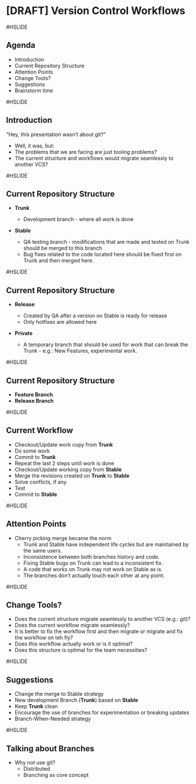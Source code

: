 # [DRAFT] Version Control Workflows

#HSLIDE

## Agenda

- Introduction
- Current Repository Structure
- Attention Points
- Change Tools?
- Suggestions
- Brainstorm time

#HSLIDE

## Introduction

“Hey, this presentation wasn’t about git?”

- Well, it was, but:
- The problems that we are facing are just tooling problems?
- The current structure and workflows would migrate seamlessly to another VCS?

#HSLIDE

## Current Repository Structure

- **Trunk**
    * Development branch - where all work is done

- **Stable**
    * QA testing branch - modifications that are made and tested on Trunk should be merged to this branch
    * Bug fixes related to the code located here should be fixed first on Trunk and then merged here.

#HSLIDE

## Current Repository Structure

- **Release**
    * Created by QA after a version on Stable is ready for release
    * Only hotfixes are allowed here

- **Private**
    * A temporary branch that should be used for work that can break the Trunk - e.g.: New Features, experimental work.

#HSLIDE

## Current Repository Structure

- **Feature Branch**
- **Release Branch**

#HSLIDE

## Current Workflow

- Checkout/Update work copy from **Trunk**
- Do some work
- Commit to **Trunk**
- Repeat the last 2 steps until work is done
- Checkout/Update working copy from **Stable**
- Merge the revisions created on **Trunk** to **Stable**
- Solve conflicts, if any
- Test
- Commit to **Stable**

#HSLIDE

## Attention Points

- Cherry picking merge became the norm
    * Trunk and Stable have independent life cycles but are maintained by the same users.
    * Inconsistence between both branches history and code.
    * Fixing Stable bugs on Trunk can lead to a inconsistent fix.
    * A code that works on Trunk may not work on Stable as is.
    * The branches don’t actually touch each other at any point.

#HSLIDE

## Change Tools?

- Does the current structure migrate seamlessly to another VCS (e.g.: git)?
- Does the current workflow migrate seamlessly?
- It is better to fix the workflow first and then migrate or migrate and fix the workflow on teh fly?
- Does this workflow actually work or is it optimal?
- Does this structure is optimal for the team necessities?

#HSLIDE

## Suggestions

- Change the merge to Stable strategy
- New development Branch (**Trunk**) based on **Stable**
- Keep **Trunk** clean
- Encourage the use of branches for experimentation or breaking updates
- Branch-When-Needed strategy

#HSLIDE

## Talking about Branches

- Why not use git?
    * Distributed
    * Branching as core concept
